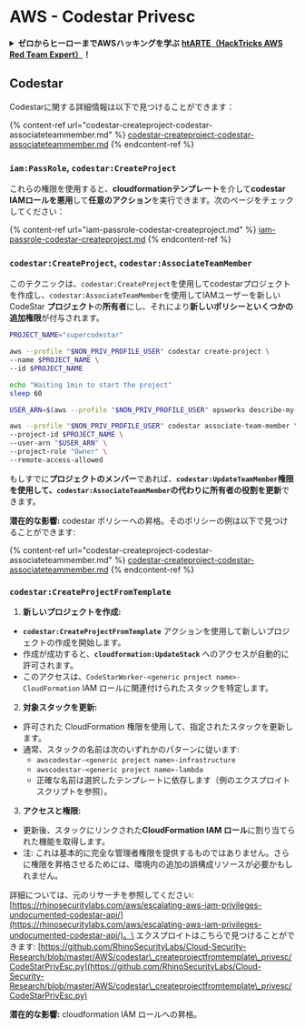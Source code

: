 # AWS - Codestar Privesc

<details>

<summary><strong>ゼロからヒーローまでAWSハッキングを学ぶ</strong> <a href="https://training.hacktricks.xyz/courses/arte"><strong>htARTE（HackTricks AWS Red Team Expert）</strong></a><strong>！</strong></summary>

HackTricksをサポートする他の方法：

* **HackTricksで企業を宣伝したい**または**HackTricksをPDFでダウンロードしたい**場合は、[**SUBSCRIPTION PLANS**](https://github.com/sponsors/carlospolop)をチェックしてください！
* [**公式PEASS＆HackTricksグッズ**](https://peass.creator-spring.com)を入手する
* [**The PEASS Family**](https://opensea.io/collection/the-peass-family)を発見し、独占的な[**NFTs**](https://opensea.io/collection/the-peass-family)のコレクションを見つける
* **💬 [**Discordグループ**](https://discord.gg/hRep4RUj7f)または[**telegramグループ**](https://t.me/peass)に参加するか、**Twitter** 🐦 [**@hacktricks_live**](https://twitter.com/hacktricks_live)で**フォロー**する。
* **ハッキングトリックを共有するために、[**HackTricks**](https://github.com/carlospolop/hacktricks)と[**HackTricks Cloud**](https://github.com/carlospolop/hacktricks-cloud)のGitHubリポジトリにPRを提出する。

</details>

## Codestar

Codestarに関する詳細情報は以下で見つけることができます：

{% content-ref url="codestar-createproject-codestar-associateteammember.md" %}
[codestar-createproject-codestar-associateteammember.md](codestar-createproject-codestar-associateteammember.md)
{% endcontent-ref %}

### `iam:PassRole`, `codestar:CreateProject`

これらの権限を使用すると、**cloudformationテンプレート**を介して**codestar IAMロールを悪用**して**任意のアクション**を実行できます。次のページをチェックしてください：

{% content-ref url="iam-passrole-codestar-createproject.md" %}
[iam-passrole-codestar-createproject.md](iam-passrole-codestar-createproject.md)
{% endcontent-ref %}

### `codestar:CreateProject`, `codestar:AssociateTeamMember`

このテクニックは、`codestar:CreateProject`を使用してcodestarプロジェクトを作成し、`codestar:AssociateTeamMember`を使用してIAMユーザーを新しいCodeStar **プロジェクト**の**所有者**にし、それにより**新しいポリシーといくつかの追加権限**が付与されます。
```bash
PROJECT_NAME="supercodestar"

aws --profile "$NON_PRIV_PROFILE_USER" codestar create-project \
--name $PROJECT_NAME \
--id $PROJECT_NAME

echo "Waiting 1min to start the project"
sleep 60

USER_ARN=$(aws --profile "$NON_PRIV_PROFILE_USER" opsworks describe-my-user-profile | jq .UserProfile.IamUserArn | tr -d '"')

aws --profile "$NON_PRIV_PROFILE_USER" codestar associate-team-member \
--project-id $PROJECT_NAME \
--user-arn "$USER_ARN" \
--project-role "Owner" \
--remote-access-allowed
```
もしすでに**プロジェクトのメンバー**であれば、**`codestar:UpdateTeamMember`**権限を使用して、`codestar:AssociateTeamMember`の代わりに所有者の役割を**更新**できます。

**潜在的な影響:** codestar ポリシーへの昇格。そのポリシーの例は以下で見つけることができます:

{% content-ref url="codestar-createproject-codestar-associateteammember.md" %}
[codestar-createproject-codestar-associateteammember.md](codestar-createproject-codestar-associateteammember.md)
{% endcontent-ref %}

### `codestar:CreateProjectFromTemplate`

1. **新しいプロジェクトを作成:**
- **`codestar:CreateProjectFromTemplate`** アクションを使用して新しいプロジェクトの作成を開始します。
- 作成が成功すると、**`cloudformation:UpdateStack`** へのアクセスが自動的に許可されます。
- このアクセスは、`CodeStarWorker-<generic project name>-CloudFormation` IAM ロールに関連付けられたスタックを特定します。

2. **対象スタックを更新:**
- 許可された CloudFormation 権限を使用して、指定されたスタックを更新します。
- 通常、スタックの名前は次のいずれかのパターンに従います:
  - `awscodestar-<generic project name>-infrastructure`
  - `awscodestar-<generic project name>-lambda`
  - 正確な名前は選択したテンプレートに依存します（例のエクスプロイトスクリプトを参照）。

3. **アクセスと権限:**
- 更新後、スタックにリンクされた**CloudFormation IAM ロール**に割り当てられた機能を取得します。
- 注: これは基本的に完全な管理者権限を提供するものではありません。さらに権限を昇格させるためには、環境内の追加の誤構成リソースが必要かもしれません。

詳細については、元のリサーチを参照してください: [https://rhinosecuritylabs.com/aws/escalating-aws-iam-privileges-undocumented-codestar-api/](https://rhinosecuritylabs.com/aws/escalating-aws-iam-privileges-undocumented-codestar-api/)。\
エクスプロイトはこちらで見つけることができます: [https://github.com/RhinoSecurityLabs/Cloud-Security-Research/blob/master/AWS/codestar\_createprojectfromtemplate\_privesc/CodeStarPrivEsc.py](https://github.com/RhinoSecurityLabs/Cloud-Security-Research/blob/master/AWS/codestar\_createprojectfromtemplate\_privesc/CodeStarPrivEsc.py)

**潜在的な影響:** cloudformation IAM ロールへの昇格。
